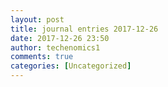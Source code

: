 ```yaml
---
layout: post
title: journal entries 2017-12-26
date: 2017-12-26 23:50
author: techenomics1
comments: true
categories: [Uncategorized]
---
```

